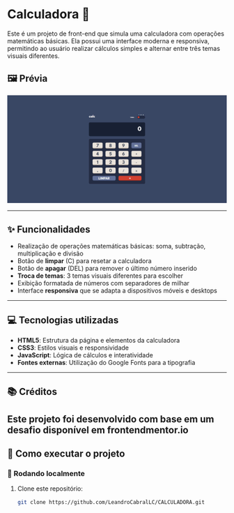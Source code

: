 # Calculadora 🧮

Este é um projeto de front-end que simula uma calculadora com operações matemáticas básicas. Ela possui uma interface moderna e responsiva, permitindo ao usuário realizar cálculos simples e alternar entre três temas visuais diferentes.

## 🖼️ Prévia

![Prévia do projeto](/image/Calculadora.png) 

---

## ✨ Funcionalidades

- Realização de operações matemáticas básicas: soma, subtração, multiplicação e divisão
- Botão de **limpar** (C) para resetar a calculadora
- Botão de **apagar** (DEL) para remover o último número inserido
- **Troca de temas**: 3 temas visuais diferentes para escolher
- Exibição formatada de números com separadores de milhar
- Interface **responsiva** que se adapta a dispositivos móveis e desktops

---

## 💻 Tecnologias utilizadas

- **HTML5**: Estrutura da página e elementos da calculadora
- **CSS3**: Estilos visuais e responsividade
- **JavaScript**: Lógica de cálculos e interatividade
- **Fontes externas**: Utilização do Google Fonts para a tipografia

---

## 📚 Créditos

Este projeto foi desenvolvido com base em um desafio disponível em frontendmentor.io
---

## 🚀 Como executar o projeto

### 🔧 Rodando localmente

1. Clone este repositório:
   ```bash
   git clone https://github.com/LeandroCabralLC/CALCULADORA.git
